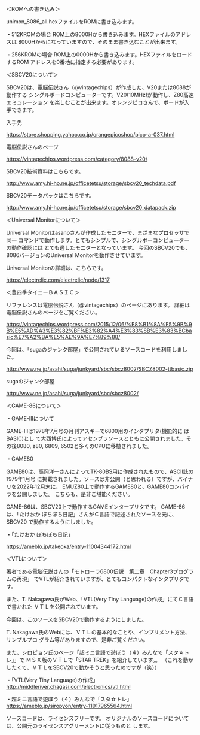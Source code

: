 ＜ROMへの書き込み＞

unimon_8086_all.hexファイルをROMに書き込みます。

・512KROMの場合
ROM上の8000Hから書き込みます。HEXファイルのアドレスは
8000Hからになっていますので、そのまま書き込むことが出来ます。

・256KROMの場合
ROM上の0000Hから書き込みます。HEXファイルをロードするROM
アドレスを0番地に指定する必要があります。



＜SBCV20について＞


SBCV20は、電脳伝説さん（@vintagechips）が作成した、V20または8088が動作する
シングルボードコンピューターです。V20(10MHz)が動作し、Z80高速エミュレーション
を楽しむことが出来ます。オレンジピコさんで、ボードが入手できます。

入手先

https://store.shopping.yahoo.co.jp/orangepicoshop/pico-a-037.html

電脳伝説さんのページ

https://vintagechips.wordpress.com/category/8088-v20/

SBCV20技術資料はこちらです。

http://www.amy.hi-ho.ne.jp/officetetsu/storage/sbcv20_techdata.pdf

SBCV20データパックはこちらです。

http://www.amy.hi-ho.ne.jp/officetetsu/storage/sbcv20_datapack.zip


＜Universal Monitorについて＞


Universal Monitorはasanoさんが作成したモニターで、まざまなプロセッサで同一
コマンドで動作します。とてもシンプルで、シングルボーコンピューターの動作確認には
とても適したモニターとなっています。
今回のSBCV20でも、8086バージョンのUniversal Monitorを動作させています。

Universal Monitorの詳細は、こちらです。

https://electrelic.com/electrelic/node/1317


＜豊四季タイニーＢＡＳＩＣ＞


リファレンスは電脳伝説さん（@vintagechips）のページにあります。
詳細は電脳伝説さんのページをご覧ください。

https://vintagechips.wordpress.com/2015/12/06/%E8%B1%8A%E5%9B%9B%E5%AD%A3%E3%82%BF%E3%82%A4%E3%83%8B%E3%83%BCbasic%E7%A2%BA%E5%AE%9A%E7%89%88/

今回は、「sugaのジャンク部屋」で公開されているソースコードを利用しました。

http://www.ne.jp/asahi/suga/junkyard/sbc/sbcz8002/SBCZ8002-ttbasic.zip

sugaのジャンク部屋

http://www.ne.jp/asahi/suga/junkyard/sbc/sbcz8002/


＜GAME-86について＞

・GAME-IIIについて


GAME-IIIは1978年7月号の月刊アスキーで6800用のインタプリタ(機能的に はBASIC)とし
て大西博氏によってアセンブラソースとともに公開されました．その後8080, z80, 6809,
 6502と多くのCPUに移植されました。


・GAME80


GAME80は、高岡洋一さんによってTK-80BS用に作成されたもので、ASCII誌の1979年1月号
に掲載されました。ソースは非公開（と思われる）ですが、バイナリを2022年12月末に、
EMUZ80上で動作するGAME80と、GAME80コンパイラを公開しました。
こちらも、是非ご堪能ください。


GAME-86は、SBCV20上で動作するGAMEインタープリタです。
GAME-86は、「たけおか ぼちぼち日記」さんがＣ言語で記述されたソースを元に、SBCV20
で動作するようにしました。

・「たけおか ぼちぼち日記」

https://ameblo.jp/takeoka/entry-11004344172.html


＜VTLについて＞

著者である電脳伝説さんの「モトローラ6800伝説　第二章　Chapter3プログラムの再現」
でVTLが紹介されていますが、とてもコンパクトなインタプリタです。

また、T. Nakagawa氏がWeb、「VTL(Very Tiny Language)の作成」にてＣ言語で書かれた
ＶＴＬを公開されています。

今回は、このソースをSBCV20で動作するようにしました。

T. Nakagawa氏のWebには、ＶＴＬの基本的なことや、インプリメント方法、サンプルプロ
グラム等がありますので、是非ご覧ください。

また、シロピョン氏のページ「超ミニ言語で遊ぼう（４）みんなで「スタ☆トレ」」で
ＭＳＸ版のＶＴＬで「STAR TREK」を紹介しています。。
（これを動かしたくて、ＶＴＬをSBCV20で動かそうと思ったのですが（笑））

・「VTL(Very Tiny Language)の作成」
http://middleriver.chagasi.com/electronics/vtl.html

・超ミニ言語で遊ぼう（４）みんなで「スタ☆トレ」
https://ameblo.jp/siropyon/entry-11917965564.html



ソースコードは、ライセンスフリーです。
オリジナルのソースコードについては、公開元のライセンスアグリーメントに従うものと
します。
